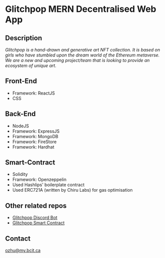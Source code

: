# Glitchpop MERN Decentralised Web App

## Description
_Glitchpop is a hand-drawn and generative art NFT collection. It is based on girls who have stumbled upon the dream world of the Ethereum metaverse. We are a new and upcoming project/team that is looking to provide an ecosystem of unique art._

## **Front-End**

- Framework: ReactJS
- CSS

## **Back-End**

- NodeJS
- Framework: ExpressJS
- Framework: MongoDB
- Framework: FireStore
- Framework: Hardhat

## **Smart-Contract**

- Solidity
- Framework: Openzeppelin
- Used Hashlips' boilerplate contract
- Used ERC721A (written by Chiru Labs) for gas optimisation

## Other related repos
- [Glitchpop Discord Bot](https://github.com/o-scarzhu/glitchpop-discord-js)
- [Glitchpop Smart Contract](https://github.com/o-scarzhu/glitchpop-smart-contract)


## Contact
ozhu@my.bcit.ca